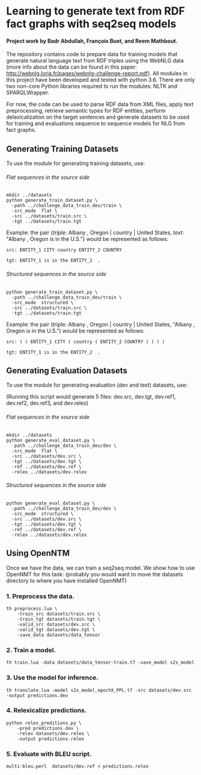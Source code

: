 # Learning to generate text from RDF fact graphs with seq2seq models

#### Project work by Badr Abdullah, François Buet, and Reem Mathbout.

The repository contains code to prepare data for training models that generate natural language text from RDF triples using the WebNLG data (more info about the data can be found in this paper: http://webnlg.loria.fr/pages/webnlg-challenge-report.pdf). All modules in this project have been developed
and tested with python 3.6. There are only two non-core Python libraries required to run the modules: NLTK and SPARQLWrapper.

For now, the code can be used to parse RDF data from XML files, apply text preprocessing, retrieve semantic types for RDF entities, perform delexicalization on the target sentences and generate datasets to be used for
training and evaluations sequence to sequence models for NLG from fact graphs.

## Generating Training Datasets
To use the module for generating training datasets, use:

###### Flat sequences in the source side
```
mkdir ../datasets
python generate_train_dataset.py \
  -path ../challenge_data_train_dev/train \
  -src_mode  flat \
  -src ../datasets/train.src \
  -tgt ../datasets/train.tgt
```

Example: the pair {*triple:* Albany , Oregon | country | United States, *text:* "Albany , Oregon is in the U.S."} would be represented as follows:
```
src: ENTITY_1 CITY country ENTITY_2 COUNTRY

tgt: ENTITY_1 is in the ENTITY_2  .
```


###### Structured sequences in the source side
```
python generate_train_dataset.py \
  -path ../challenge_data_train_dev/train \
  -src_mode  structured \
  -src ../datasets/train.src \
  -tgt ../datasets/train.tgt
```

Example: the pair (triple: Albany , Oregon | country | United States, "Albany , Oregon is in the U.S.") would be represented as follows:
```
src: ( ( ENTITY_1 CITY ( country ( ENTITY_2 COUNTRY ) ) ) )

tgt: ENTITY_1 is in the ENTITY_2  .
```

## Generating Evaluation Datasets
To use the module for generating evaluation (dev and test) datasets, use:

(Running this script would generate 5 files: dev.src, dev.tgt, dev.ref1, dev.ref2, dev.ref3, and dev.relex)

###### Flat sequences in the source side
```
mkdir ../datasets
python generate_eval_dataset.py \
  -path ../challenge_data_train_dev/dev \
  -src_mode  flat \
  -src ../datasets/dev.src \
  -tgt ../datasets/dev.tgt \
  -ref ../datasets/dev.ref \
  -relex ../datasets/dev.relex
```

###### Structured sequences in the source side
```
python generate_eval_dataset.py \
  -path ../challenge_data_train_dev/dev \
  -src_mode  structured \
  -src ../datasets/dev.src \
  -tgt ../datasets/dev.tgt \
  -ref ../datasets/dev.ref \
  -relex ../datasets/dev.relex
```

## Using OpenNTM
Once we have the data, we can train a seq2seq model. We show how to use OpenNMT for this task:
(probably you would want to move the datasets directory to where you have installed OpenNMT)

### 1. Preprocess the data.

```
th preprocess.lua \
    -train_src datasets/train.src \
    -train_tgt datasets/train.tgt \
    -valid_src datasets/dev.src \
    -valid_tgt datasets/dev.tgt \
    -save_data datasets/data_tensor
```

### 2. Train a model.
```
th train.lua -data datasets/data_tensor-train.t7 -save_model s2s_model
```

### 3. Use the model for inference.
```
th translate.lua -model s2s_model_epochX_PPL.t7 -src datasets/dev.src -output predictions.dev
```

### 4. Relexicalize predictions.
```
python relex_preditions.py \
    -pred predictions.dev \
    -relex datasets/dev.relex \
    -output predictions.relex
```

### 5. Evaluate with BLEU script.
```
multi-bleu.perl  datasets/dev.ref < predictions.relex
```
